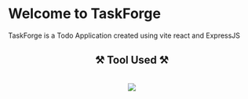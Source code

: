 # Welcome to TaskForge

TaskForge is a Todo Application created using vite react and ExpressJS

<h2 align="center">⚒️ Tool Used ⚒️</h2>
<br/>
<div align="center">
    <img src="https://skillicons.dev/icons?i=html,css,javascript,nodejs,vite,react,express" />
</div>
